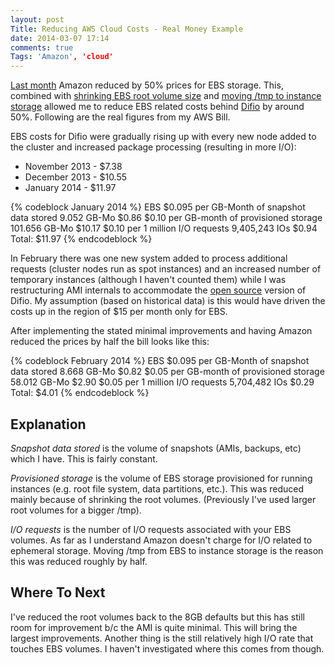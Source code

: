 ```yaml
---
layout: post
Title: Reducing AWS Cloud Costs - Real Money Example
date: 2014-03-07 17:14
comments: true
Tags: 'Amazon', 'cloud'
---
```


[Last month](http://aws.amazon.com/ebs/pricing/effective-february-2014/) Amazon
reduced by 50% prices for EBS storage. This, combined with 
[shrinking EBS root volume size](/blog/2014/02/07/aws-tip-shrinking-ebs-root-volume-size/) and
[moving /tmp to instance storage](/blog/2014/02/10/moving-tmp-from-ebs-to-instance-storage/)
allowed me to reduce EBS related costs behind [Difio](http://www.dif.io) by around 50%.
Following are the real figures from my AWS Bill.

EBS costs for Difio were gradually rising up with every new node added to the cluster and
increased package processing (resulting in more I/O):

* November 2013 - $7.38
* December 2013 - $10.55
* January 2014 - $11.97

{% codeblock January 2014 %}
EBS
$0.095 per GB-Month of snapshot data stored     9.052 GB-Mo     $0.86
$0.10  per GB-month of provisioned storage      101.656 GB-Mo  $10.17
$0.10  per 1 million I/O requests               9,405,243 IOs   $0.94
                                                        Total: $11.97
{% endcodeblock %}

In February there was one new system added to process additional requests
(cluster nodes run as spot instances) and an increased number of temporary
instances (although I haven't counted them) while I was restructuring AMI
internals to accommodate the [open source](https://github.com/difio/difio)
version of Difio. My assumption (based on historical data) is this would
have driven the costs up in the region of $15 per month only for EBS.

After implementing the stated minimal improvements and having Amazon reduced the prices by
half the bill looks like this:

{% codeblock February 2014 %}
EBS
$0.095 per GB-Month of snapshot data stored     8.668 GB-Mo     $0.82
$0.05  per GB-month of provisioned storage      58.012 GB-Mo    $2.90
$0.05  per 1 million I/O requests               5,704,482 IOs   $0.29
                                                        Total:  $4.01
{% endcodeblock %}


Explanation
-----------

*Snapshot data stored* is the volume of snapshots (AMIs, backups, etc) which
I have. This is fairly constant.

*Provisioned storage* is the volume of EBS storage provisioned for running
instances (e.g. root file system, data partitions, etc.). This was reduced
mainly because of shrinking the root volumes. (Previously I've used larger
root volumes for a bigger /tmp).


*I/O requests* is the number of I/O requests associated with your EBS volumes.
As far as I understand Amazon doesn't charge for I/O related to ephemeral storage.
Moving /tmp from EBS to instance storage is the reason this was reduced roughly by half.


Where To Next
-------------

I've reduced the root volumes back to the 8GB defaults but this has still room for
improvement b/c the AMI is quite minimal. This will bring the largest improvements.
Another thing is the still relatively high I/O rate that touches EBS volumes.
I haven't investigated where this comes from though.

